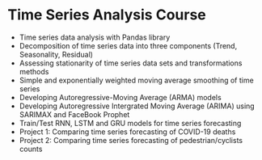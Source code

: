 # Time Series Analysis Course

- Time series data analysis with Pandas library
- Decomposition of time series data into three components (Trend, Seasonality, Residual)
- Assessing stationarity of time series data sets and transformations methods
- Simple and exponentially weighted moving average smoothing of time series
- Developing Autoregressive-Moving Average (ARMA) models
- Developing Autoregressive Intergrated Moving Average (ARIMA) using SARIMAX and FaceBook Prophet
- Train/Test RNN, LSTM and GRU models for time series forecasting
- Project 1: Comparing time series forecasting of COVID-19 deaths
- Project 2: Comparing time series forecasting of pedestrian/cyclists counts

